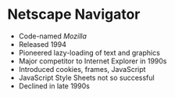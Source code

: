 # Netscape Navigator

- Code-named _Mozilla_
- Released 1994
- Pioneered lazy-loading of text and graphics
- Major competitor to Internet Explorer in 1990s
- Introduced cookies, frames, JavaScript
- JavaScript Style Sheets not so successful
- Declined in late 1990s
